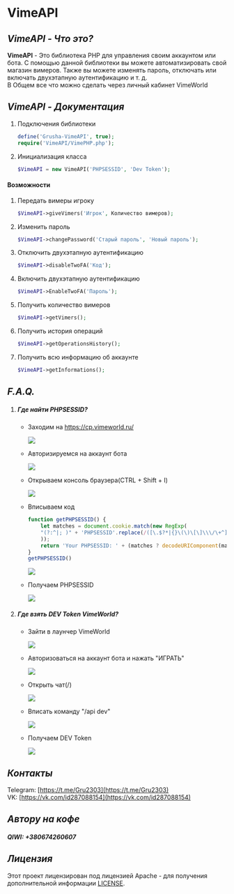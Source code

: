 # VimeAPI

## ***VimeAPI - Что это?***
**VimeAPI** - Это библиотека PHP для управления своим аккаунтом или бота.  С помощью данной библиотеки вы можете автоматизировать свой магазин вимеров.  Также вы можете изменять пароль, отключать или включать двухэтапную аутентификацию и т. д.  
В Общем все что можно сделать через личный кабинет VimeWorld

## ***VimeAPI - Документация***
1. Подключения библиотеки
	```php
	define('Grusha-VimeAPI', true);
	require('VimeAPI/VimePHP.php');
	```
1. Инициализация класса
	```php
	$VimeAPI = new VimeAPI('PHPSESSID', 'Dev Token');
	```

#### Возможности
1. Передать вимеры игроку
	```php
	$VimeAPI->giveVimers('Игрок', Количество вимеров);
	```
1. Изменить пароль
	```php
	$VimeAPI->changePassword('Старый пароль', 'Новый пароль');
	```
1. Отключить двухэтапную аутентификацию
	```php
	$VimeAPI->disableTwoFA('Код');
	```
1. Включить двухэтапную аутентификацию
	```php
	$VimeAPI->EnableTwoFA('Пароль');
	```
1. Получить количество вимеров
	```php
	$VimeAPI->getVimers();
	```
1. Получить история операций
	```php
	$VimeAPI->getOperationsHistory();
	```
1. Получить всю информацию об аккаунте
	```php
	$VimeAPI->getInformations();
	```

## ***F.A.Q.***
1. ##### Где найти PHPSESSID?
	- Заходим на https://cp.vimeworld.ru/
	
		![](/img/one/1.png)
	- Авторизируемся на аккаунт бота
	
		![](/img/one/2.png)
	- Открываем консоль браузера(CTRL + Shift + I)
	
		![](/img/one/3.png)
	- Вписываем код
		```js
		function getPHPSESSID() {
		    let matches = document.cookie.match(new RegExp(
			"(?:^|; )" + 'PHPSESSID'.replace(/([\.$?*|{}\(\)\[\]\\\/\+^])/g, '\\$1') + "=([^;]*)"
		    ));
		    return 'Your PHPSESSID: ' + (matches ? decodeURIComponent(matches[1]) : undefined);
		}
		getPHPSESSID()
		```
		
		![](/img/one/4.png)
	- Получаем PHPSESSID
	
		![](/img/one/5.png)
1. ##### Где взять DEV Token VimeWorld?
	- Зайти в лаунчер VimeWorld
	
		![](/img/two/1.png)
	- Авторизоваться на аккаунт бота и нажать "ИГРАТЬ"
	
		![](/img/two/2.png)
	- Открыть чат(/)
	
		![](/img/two/3.png)
	- Вписать команду "/api dev"
	
		![](/img/two/4.png)
	- Получаем DEV Token
	
		![](/img/two/5.png)

## ***Контакты***
Telegram: [https://t.me/Gru2303](https://t.me/Gru2303)  
VK: [https://vk.com/id287088154](https://vk.com/id287088154)

## ***Автору на кофе***
##### QIWI: +380674260607

## ***Лицензия***
Этот проект лицензирован под лицензией Apache - для получения дополнительной информации [LICENSE](https://github.com/Gru2303/VimeAPI/blob/master/LICENSE).
